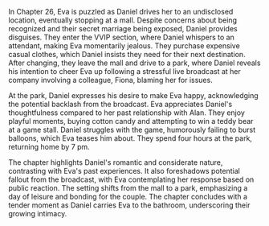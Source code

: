In Chapter 26, Eva is puzzled as Daniel drives her to an undisclosed location, eventually stopping at a mall. Despite concerns about being recognized and their secret marriage being exposed, Daniel provides disguises. They enter the VVIP section, where Daniel whispers to an attendant, making Eva momentarily jealous. They purchase expensive casual clothes, which Daniel insists they need for their next destination. After changing, they leave the mall and drive to a park, where Daniel reveals his intention to cheer Eva up following a stressful live broadcast at her company involving a colleague, Fiona, blaming her for issues. 

At the park, Daniel expresses his desire to make Eva happy, acknowledging the potential backlash from the broadcast. Eva appreciates Daniel's thoughtfulness compared to her past relationship with Alan. They enjoy playful moments, buying cotton candy and attempting to win a teddy bear at a game stall. Daniel struggles with the game, humorously failing to burst balloons, which Eva teases him about. They spend four hours at the park, returning home by 7 pm. 

The chapter highlights Daniel's romantic and considerate nature, contrasting with Eva's past experiences. It also foreshadows potential fallout from the broadcast, with Eva contemplating her response based on public reaction. The setting shifts from the mall to a park, emphasizing a day of leisure and bonding for the couple. The chapter concludes with a tender moment as Daniel carries Eva to the bathroom, underscoring their growing intimacy.